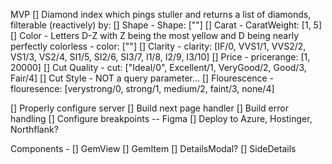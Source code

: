 MVP
[] Diamond index which pings stuller and returns a list of diamonds, filterable (reactively) by:
  [] Shape - Shape: [""]
  [] Carat - CaratWeight: [1, 5]
  [] Color - Letters D-Z with Z being the most yellow and D being nearly perfectly colorless - color: [""]
  [] Clarity - clarity: [IF/0, VVS1/1, VVS2/2, VS1/3, VS2/4, SI1/5, SI2/6, SI3/7, I1/8, I2/9, I3/10]
  [] Price - pricerange: [1, 20000]
  [] Cut Quality - cut: ["Ideal/0", Excellent/1, VeryGood/2, Good/3, Fair/4]
  [] Cut Style - NOT a query parameter...
  [] Flourescence - flouresence: [verystrong/0, strong/1, medium/2, faint/3, none/4]

[] Properly configure server
[] Build next page handler
[] Build error handling
[] Configure breakpoints -- Figma
[] Deploy to Azure, Hostinger, Northflank?

Components - 
[] GemView
[] GemItem
[] DetailsModal?
[] SideDetails